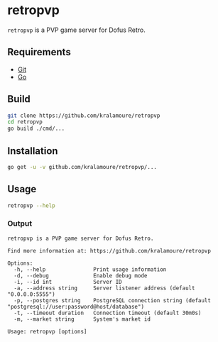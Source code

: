 # retropvp

`retropvp` is a PVP game server for Dofus Retro.

## Requirements

- [Git](https://git-scm.com/)
- [Go](https://golang.org/)

## Build

```sh
git clone https://github.com/kralamoure/retropvp
cd retropvp
go build ./cmd/...
```

## Installation

```sh
go get -u -v github.com/kralamoure/retropvp/...
```

## Usage

```sh
retropvp --help
```

### Output

```text
retropvp is a PVP game server for Dofus Retro.

Find more information at: https://github.com/kralamoure/retropvp

Options:
  -h, --help               Print usage information
  -d, --debug              Enable debug mode
  -i, --id int             Server ID
  -a, --address string     Server listener address (default "0.0.0.0:5555")
  -p, --postgres string    PostgreSQL connection string (default "postgresql://user:password@host/database")
  -t, --timeout duration   Connection timeout (default 30m0s)
  -m, --market string      System's market id

Usage: retropvp [options]
```
